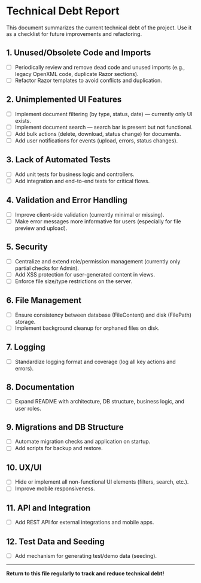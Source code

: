 # Technical Debt Report

This document summarizes the current technical debt of the project. Use it as a checklist for future improvements and refactoring.

## 1. Unused/Obsolete Code and Imports

- [ ] Periodically review and remove dead code and unused imports (e.g., legacy OpenXML code, duplicate Razor sections).
- [ ] Refactor Razor templates to avoid conflicts and duplication.

## 2. Unimplemented UI Features

- [ ] Implement document filtering (by type, status, date) — currently only UI exists.
- [ ] Implement document search — search bar is present but not functional.
- [ ] Add bulk actions (delete, download, status change) for documents.
- [ ] Add user notifications for events (upload, errors, status changes).

## 3. Lack of Automated Tests

- [ ] Add unit tests for business logic and controllers.
- [ ] Add integration and end-to-end tests for critical flows.

## 4. Validation and Error Handling

- [ ] Improve client-side validation (currently minimal or missing).
- [ ] Make error messages more informative for users (especially for file preview and upload).

## 5. Security

- [ ] Centralize and extend role/permission management (currently only partial checks for Admin).
- [ ] Add XSS protection for user-generated content in views.
- [ ] Enforce file size/type restrictions on the server.

## 6. File Management

- [ ] Ensure consistency between database (FileContent) and disk (FilePath) storage.
- [ ] Implement background cleanup for orphaned files on disk.

## 7. Logging

- [ ] Standardize logging format and coverage (log all key actions and errors).

## 8. Documentation

- [ ] Expand README with architecture, DB structure, business logic, and user roles.

## 9. Migrations and DB Structure

- [ ] Automate migration checks and application on startup.
- [ ] Add scripts for backup and restore.

## 10. UX/UI

- [ ] Hide or implement all non-functional UI elements (filters, search, etc.).
- [ ] Improve mobile responsiveness.

## 11. API and Integration

- [ ] Add REST API for external integrations and mobile apps.

## 12. Test Data and Seeding

- [ ] Add mechanism for generating test/demo data (seeding).

---

**Return to this file regularly to track and reduce technical debt!**
